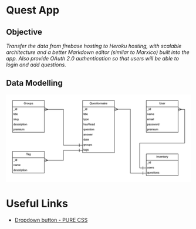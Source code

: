 # Quest App

## Objective

_Transfer the data from firebase hosting to Heroku hosting, with scalable architecture and a better Markdown editor (similar to Marxico) built into the app. Also provide OAuth 2.0 authentication so that users will be able to login and add questions._

## Data Modelling

![Data Modelling](./data-modelling.png)

# Useful Links

- [Dropdown button - PURE CSS](https://codepen.io/anon/pen/EqxxBQ#anon-login)